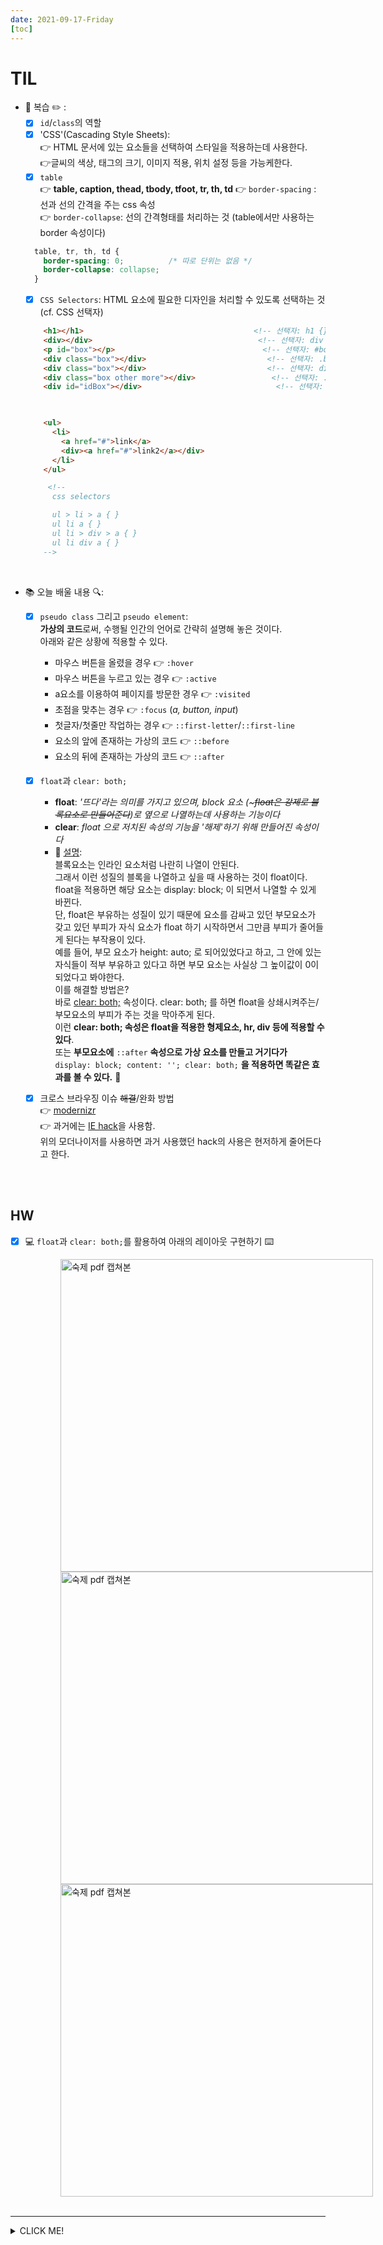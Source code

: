```yaml
---
date: 2021-09-17-Friday
[toc]
---
```


# TIL 
- 📝 복습 ✏️ : 
  - [x] `id`/`class`의 역할 
  - [x] 'CSS'(Cascading Style Sheets):      
  👉 HTML 문서에 있는 요소들을 선택하여 스타일을 적용하는데 사용한다.      
  👉글씨의 색상, 태그의 크기, 이미지 적용, 위치 설정 등을 가능케한다. 
  - [x] `table`   
  👉 **table, caption, thead, tbody, tfoot, tr, th, td**
  👉 `border-spacing` : 선과 선의 간격을 주는 css 속성  
  👉 `border-collapse`: 선의 간격형태를 처리하는 것 (table에서만 사용하는 border 속성이다)
  ```css
    table, tr, th, td {
      border-spacing: 0;          /* 따로 단위는 없음 */
      border-collapse: collapse;
    }
  ```     
  - [x] `CSS Selectors`: HTML 요소에 필요한 디자인을 처리할 수 있도록 선택하는 것 (cf. CSS 선택자)
  ```html
      <h1></h1>                                      <!-- 선택자: h1 {}-->
      <div></div>                                     <!-- 선택자: div {} -->
      <p id="box"></p>                                 <!-- 선택자: #box {} -->
      <div class="box"></div>                           <!-- 선택자: .box {} -->
      <div class="box"></div>                           <!-- 선택자: div.box {} -->
      <div class="box other more"></div>                 <!-- 선택자: .box {}   .other{}   .more{} -> 셋다 전부 okay! -->
      <div id="idBox"></div>                              <!-- 선택자: #idBox {} -->


 
      <ul>
        <li>
          <a href="#">link</a>
          <div><a href="#">link2</a></div>
        </li>
      </ul>

       <!-- 
        css selectors

        ul > li > a { }
        ul li a { }
        ul li > div > a { }
        ul li div a { }
      -->
  ```

<br />

- 📚 오늘 배울 내용 🔍:     
  - [x] `pseudo class` 그리고 `pseudo element`:     
  **가상의 코드**로써, 수행될 인간의 언어로 간략히 설명해 놓은 것이다.     
  아래와 같은 상황에 적용할 수 있다.    
    - 마우스 버튼을 올렸을 경우 👉 `:hover`
    - 마우스 버튼을 누르고 있는 경우 👉 `:active`
    - a요소를 이용하여 페이지를 방문한 경우 👉 `:visited`
    - 초점을 맞추는 경우 👉 `:focus` (_a, button, input_)
    - 첫글자/첫줄만 작업하는 경우 👉 `::first-letter`/`::first-line`
    - 요소의 앞에 존재하는 가상의 코드 👉 `::before`
    - 요소의 뒤에 존재하는 가상의 코드 👉 `::after`
  - [x] `float`과 `clear: both;`
    - **float**: _'뜨다'라는 의미를 가지고 있으며, block 요소 (~~~float은 강제로 블록요소로 만들어준다~~)로 옆으로 나열하는데 사용하는 기능이다_
    - **clear**: _float 으로 저치된 속성의 기능을 '해제'하기 위해 만들어진 속성이다_
    - 📍 <u>설명</u>:     
    블록요소는 인라인 요소처럼 나란히 나열이 안된다.     
    그래서 이런 성질의 블록을 나열하고 싶을 때 사용하는 것이 float이다.     
    float을 적용하면 해당 요소는 display: block; 이 되면서 나열할 수 있게 바뀐다.   
    단, float은 부유하는 성질이 있기 때문에 요소를 감싸고 있던 부모요소가 갖고 있던 부피가 자식 요소가 float 하기 시작하면서 그만큼 부피가 줄어들게 된다는 부작용이 있다.    
    예를 들어, 부모 요소가 height: auto; 로 되어있었다고 하고, 그 안에 있는 자식들이 적부 부유하고 있다고 하면 부모 요소는 사실상 그 높이값이 0이 되었다고 봐야한다.      
    이를 해결할 방법은?    
    바로 <u>clear: both;</u> 속성이다. clear: both; 를 하면 float을 상쇄시켜주는/부모요소의 부피가 주는 것을 막아주게 된다.           
    이런 **clear: both; 속성은 float을 적용한 형제요소, hr, div 등에 적용할 수 있다**.          
    또는 **부모요소에** `::after` **속성으로 가상 요소를 만들고 거기다가** `display: block; content: ''; clear: both;` **을 적용하면 똑같은 효과를 볼 수 있다.**
    📍  
  - [x] 크로스 브라우징 이슈 ~~해결~~/완화 방법     
  👉 [modernizr](https://modernizr.com/)    
  👉 과거에는 [IE hack](https://www.biew.co.kr/entry/CSS-%ED%95%B5hack-%EC%A0%95%EB%A6%AC)을 사용함.    
  위의 모더나이저를 사용하면 과거 사용했던 hack의 사용은 현저하게 줄어든다고 한다.   


<br /> 
<br />

## HW
- [x] 💻 `float`과 `clear: both;`를 활용하여 아래의 레이아웃 구현하기 ⌨️

<img src="./images/float_layout_1.png" alt="숙제 pdf 캡쳐본" width="500px" style="padding-left:80px;" />

<br /> 

<img src="./images/float_layout_2.png" alt="숙제 pdf 캡쳐본" width="500px" style="padding-left:80px;" />

<br /> 

<img src="./images/float_layout_3.png" alt="숙제 pdf 캡쳐본" width="500px" style="padding-left:80px;" />

<br /> 
<br />

---

<details>
<summary>CLICK ME!</summary>  

- cf.  
  - https://modernizr.com/
  - https://webclub.tistory.com/256      
  (cf. 모더나이저란? 브라우저 간의 호환성을 유지시켜주는 모더나이저의 적용 방법)
  - https://stackoverflow.com/questions/6724515/what-is-the-purpose-of-the-html-no-js-class
  - https://goddino.tistory.com/66
  - [과제 pdf]()

</detials>  



